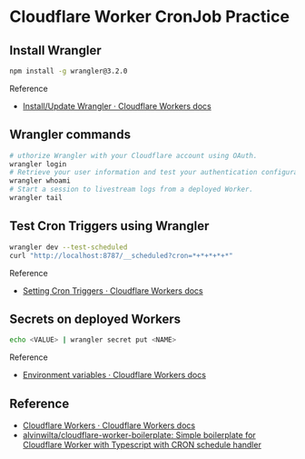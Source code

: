 # Cloudflare Worker CronJob Practice

## Install Wrangler

``` bash
npm install -g wrangler@3.2.0
```

Reference

- [Install/Update Wrangler · Cloudflare Workers docs](https://developers.cloudflare.com/workers/wrangler/install-and-update/)

## Wrangler commands

``` bash
# uthorize Wrangler with your Cloudflare account using OAuth.
wrangler login
# Retrieve your user information and test your authentication configuration.
wrangler whoami
# Start a session to livestream logs from a deployed Worker.
wrangler tail
```

## Test Cron Triggers using Wrangler

``` bash
wrangler dev --test-scheduled
curl "http://localhost:8787/__scheduled?cron=*+*+*+*+*"
```

Reference

- [Setting Cron Triggers · Cloudflare Workers docs](https://developers.cloudflare.com/workers/examples/cron-trigger/)

## Secrets on deployed Workers

``` bash
echo <VALUE> | wrangler secret put <NAME>
```

Reference

- [Environment variables · Cloudflare Workers docs](https://developers.cloudflare.com/workers/platform/environment-variables/)

## Reference

- [Cloudflare Workers · Cloudflare Workers docs](https://developers.cloudflare.com/workers/)
- [alvinwilta/cloudflare-worker-boilerplate: Simple boilerplate for Cloudflare Worker with Typescript with CRON schedule handler](https://github.com/alvinwilta/cloudflare-worker-boilerplate/)
